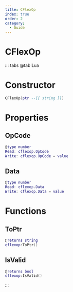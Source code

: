 ```yaml
---
title: CFlexOp
index: true
order: 2
category:
  - Guide
---
```


# CFlexOp

::: tabs
@tab Lua
# Constructor
```lua
CFlexOp(ptr --[[ string ]])
```
# Properties
## OpCode 
```lua
@type number
Read: cflexop.OpCode
Write: cflexop.OpCode = value
```
## Data 
```lua
@type number
Read: cflexop.Data
Write: cflexop.Data = value
```
# Functions
## ToPtr
```lua
@returns string
cflexop:ToPtr()
```
## IsValid
```lua
@returns bool
cflexop:IsValid()
```

:::